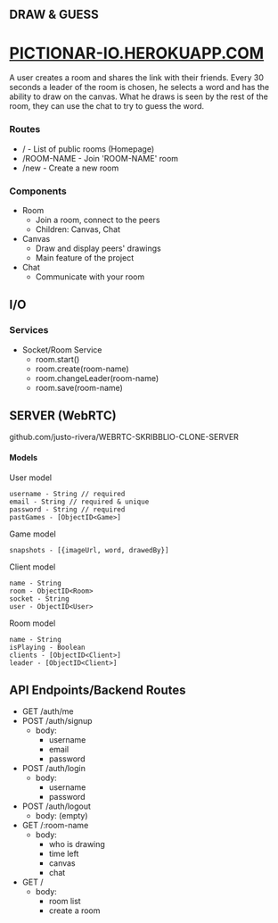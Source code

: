 ## DRAW & GUESS

# [PICTIONAR-IO.HEROKUAPP.COM](PICTIONAR-IO.HEROKUAPP.COM)
  
  
  

A user creates a room and shares the link with their friends. Every 30 seconds a leader of the room is chosen, he selects a word and has the ability to draw on the canvas. What he draws is seen by the rest of the room, they can use the chat to try to guess the word.


### Routes

- / - List of public rooms (Homepage)
- /ROOM-NAME - Join 'ROOM-NAME' room
- /new - Create a new room

### Components

- Room 
    - Join a room, connect to the peers
    - Children: Canvas, Chat
- Canvas
    - Draw and display peers' drawings
    - Main feature of the project
- Chat
    - Communicate with your room

## I/O


### Services
- Socket/Room Service
  - room.start()
  - room.create(room-name)
  - room.changeLeader(room-name)
  - room.save(room-name)

## SERVER (WebRTC)

github.com/justo-rivera/WEBRTC-SKRIBBLIO-CLONE-SERVER
  
  
  
  
#### Models

User model

```
username - String // required
email - String // required & unique
password - String // required
pastGames - [ObjectID<Game>]
```

Game model

```
snapshots - [{imageUrl, word, drawedBy}]
```

Client model

```
name - String
room - ObjectID<Room>
socket - String
user - ObjectID<User>
```

Room model

``` 
name - String
isPlaying - Boolean
clients - [ObjectID<Client>]
leader - [ObjectID<Client>]
```

## API Endpoints/Backend Routes

- GET /auth/me
- POST /auth/signup
  - body:
    - username
    - email
    - password
- POST /auth/login
  - body:
    - username
    - password
- POST /auth/logout
  - body: (empty)
- GET /:room-name
  - body:
    - who is drawing
    - time left
    - canvas
    - chat
- GET /
  - body:
    - room list
    - create a room

  


